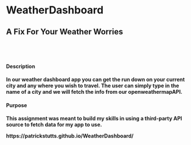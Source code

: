 # WeatherDashboard

<h2>A Fix For Your Weather Worries<h2>
<br> 
<h4>Description<h4>
<p>
In our weather dashboard app you can get the run down on your current city and any where you wish to travel. The user can simply type in the name of a city and we will fetch the info from our openweathermapAPI.
<p>
<h4>Purpose<h4>
<p> 
This assignment was meant to build my skills in using a third-party API source to fetch data for my app to use. 
<p> 
  https://patrickstutts.github.io/WeatherDashboard/
  
  
